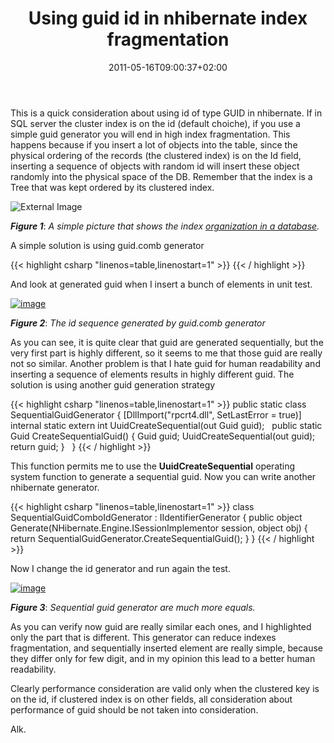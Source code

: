 ﻿---
title: "Using guid id in nhibernate index fragmentation"
description: ""
date: 2011-05-16T09:00:37+02:00
draft: false
tags: [Nhibernate,Sql Server]
categories: [Nhibernate]
---
This is a quick consideration about using id of type GUID in nhibernate. If in SQL server the cluster index is on the id (default choiche), if you use a simple guid generator you will end in high index fragmentation. This happens because if you insert a lot of objects into the table, since the physical ordering of the records (the clustered index) is on the Id field, inserting a sequence of objects with random id will insert these object randomly into the physical space of the DB. Remember that the index is a Tree that was kept ordered by its clustered index.

![External Image](http://www.simple-talk.com/iwritefor/articlefiles/735-image014.jpg)

 ***Figure 1***: *A simple picture that shows the index [organization in a database](http://www.simple-talk.com/sql/database-administration/brads-sure-guide-to-indexes/).*

A simple solution is using guid.comb generator

{{< highlight csharp "linenos=table,linenostart=1" >}}
<id name="Id" column="Id" type="Guid" unsaved-value="00000000-0000-0000-0000-000000000000">
<generator class="guid.comb" />
</id>
{{< / highlight >}}

And look at generated guid when I insert a bunch of elements in unit test.

[![image](https://www.codewrecks.com/blog/wp-content/uploads/2011/05/image_thumb8.png "image")](https://www.codewrecks.com/blog/wp-content/uploads/2011/05/image8.png)

 ***Figure 2***: *The id sequence generated by guid.comb generator*

As you can see, it is quite clear that guid are generated sequentially, but the very first part is highly different, so it seems to me that those guid are really not so similar. Another problem is that I hate guid for human readability and inserting a sequence of elements results in highly different guid. The solution is using another guid generation strategy

{{< highlight csharp "linenos=table,linenostart=1" >}}
public static class SequentialGuidGenerator
{
[DllImport("rpcrt4.dll", SetLastError = true)]
internal static extern int UuidCreateSequential(out Guid guid);
 
public static Guid CreateSequentialGuid()
{
Guid guid;
UuidCreateSequential(out guid);
return guid;
}
 
}
{{< / highlight >}}

This function permits me to use the  **UuidCreateSequential** operating system function to generate a sequential guid. Now you can write another nhibernate generator.

{{< highlight csharp "linenos=table,linenostart=1" >}}
class SequentialGuidComboIdGenerator : IIdentifierGenerator
{
public object Generate(NHibernate.Engine.ISessionImplementor session, object obj)
{
return SequentialGuidGenerator.CreateSequentialGuid();
}
}
{{< / highlight >}}

Now I change the id generator and run again the test.

[![image](https://www.codewrecks.com/blog/wp-content/uploads/2011/05/image_thumb9.png "image")](https://www.codewrecks.com/blog/wp-content/uploads/2011/05/image9.png)

 ***Figure 3***: *Sequential guid generator are much more equals.*

As you can verify now guid are really similar each ones, and I highlighted only the part that is different. This generator can reduce indexes fragmentation, and sequentially inserted element are really simple, because they differ only for few digit, and in my opinion this lead to a better human readability.

Clearly performance consideration are valid only when the clustered key is on the id, if clustered index is on other fields, all consideration about performance of guid should be not taken into consideration.

Alk.
